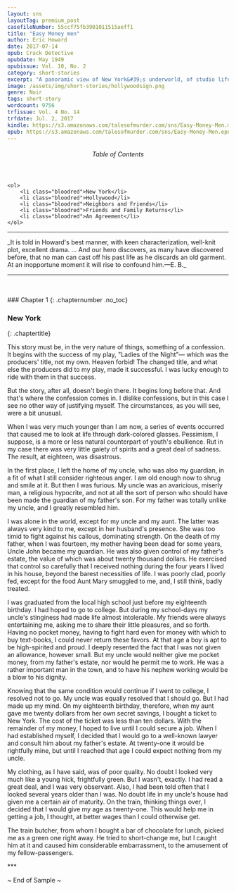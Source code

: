 ```yaml
---
layout: sns
layoutTag: premium_post
casefileNumber: 55ccf75fb3901011515aeff1
title: "Easy Money men"
author: Eric Howard
date: 2017-07-14
opub: Crack Detective
opubdate: May 1949
opubissue: Vol. 10, No. 2
category: short-stories
excerpt: "A panoramic view of New York&#39;s underworld, of studio life in Hollywood, of con men and dicks, of counterfeiters and government agents, of thieves and dips and jail birds, and a former chief of police who promotes a private detective bureau for the purpose of snaring all law-breakers, large and small."
image: /assets/img/short-stories/hollywoodsign.png
genre: Noir
tags: short-story
wordcount: 9756
trfissue: Vol. 4 No. 14
trfdate: Jul. 2, 2017
kindle: https://s3.amazonaws.com/talesofmurder.com/sns/Easy-Money-Men.mobi
epub: https://s3.amazonaws.com/talesofmurder.com/sns/Easy-Money-Men.epub
---
```


<div class="toc">
	<header>
		<h6>Table of Contents</h6>
	</header>
	
	<ol>
		<li class="bloodred">New York</li>
		<li class="bloodred">Hollywood</li>
		<li class="bloodred">Neighbors and Friends</li>
		<li class="bloodred">Friends and Family Returns</li>
		<li class="bloodred">An Agreement</li>
	</ol>
</div> <!-- table-of-contents -->

<hr>
_It is told in Howard&#39;s best manner, with keen characterization, well-knit plot, excellent drama. ... And our hero discovers, as many have discovered before, that no man can cast off his past life as he discards an old garment. At an inopportune moment it will rise to confound him.—E. B._
<hr>
<br>
<br>
### Chapter 1
{: .chapternumber .no_toc}

### New York
{: .chaptertitle}

This story must be, in the very nature of things, something of a confession. It begins with the success of my play, &quot;Ladies of the Night&quot;— which was the producers&#39; title, not my own. Heaven forbid! The changed title, and what else the producers did to my play, made it successful. I was lucky enough to ride with them in that success.

But the story, after all, doesn&#39;t begin there. It begins long before that. And that&#39;s where the confession comes in. I dislike confessions, but in this case I see no other way of justifying myself. The circumstances, as you will see, were a bit unusual.

When I was very much younger than I am now, a series of events occurred that caused me to look at life through dark-colored glasses. Pessimism, I suppose, is a more or less natural counterpart of youth&#39;s ebullience. Rut in my case there was very little gaiety of spirits and a great deal of sadness. The result, at eighteen, was disastrous.

In the first place, I left the home of my uncle, who was also my guardian, in a fit of what I still consider righteous anger. I am old enough now to shrug and smile at it. But then I was furious. My uncle was an avaricious, miserly man, a religious hypocrite, and not at all the sort of person who should have been made the guardian of my father&#39;s son. For my father was totally unlike my uncle, and I greatly resembled him.

I was alone in the world, except for my uncle and my aunt. The latter was always very kind to me, except in her husband&#39;s presence. She was too timid to fight against his callous, dominating strength. On the death of my father, when I was fourteen, my mother having been dead for some years, Uncle John became my guardian. He was also given control of my father&#39;s estate, the value of which was about twenty thousand dollars. He exercised that control so carefully that I received nothing during the four years I lived in his house, beyond the barest necessities of life. I was poorly clad, poorly fed, except for the food Aunt Mary smuggled to me, and, I still think, badly treated.

I was graduated from the local high school just before my eighteenth birthday. I had hoped to go to college. But during my school-days my uncle&#39;s stinginess had made life almost intolerable. My friends were always entertaining me, asking me to share their little pleasures, and so forth. Having no pocket money, having to fight hard even for money with which to buy text-books, I could never return these favors. At that age a boy is apt to be high-spirited and proud. I deeply resented the fact that I was not given an allowance, however small. But my uncle would neither give me pocket money, from my father&#39;s estate, nor would he permit me to work. He was a rather important man in the town, and to have his nephew working would be a blow to his dignity.

Knowing that the same condition would continue if I went to college, I resolved not to go. My uncle was equally resolved that I should go. But I had made up my mind. On my eighteenth birthday, therefore, when my aunt gave me twenty dollars from her own secret savings, I bought a ticket to New York. The cost of the ticket was less than ten dollars. With the remainder of my money, I hoped to live until I could secure a job. When I had established myself, I decided that I would go to a well-known lawyer and consult him about my father&#39;s estate. At twenty-one it would be rightfully mine, but until I reached that age I could expect nothing from my uncle.

My clothing, as I have said, was of poor quality. No doubt I looked very much like a young hick, frightfully green. But I wasn&#39;t, exactly. I had read a great deal, and I was very observant. Also, I had been told often that I looked several years older than I was. No doubt life in my uncle&#39;s house had given me a certain air of maturity. On the train, thinking things over, I decided that I would give my age as twenty-one. This would help me in getting a job, I thought, at better wages than I could otherwise get.

The train butcher, from whom I bought a bar of chocolate for lunch, picked me as a green one right away. He tried to short-change me, but I caught him at it and caused him considerable embarrassment, to the amusement of my fellow-passengers.

\*\*\*

<p id="theend">~ End of Sample ~</p>